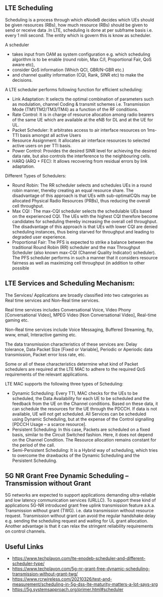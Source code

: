 ## LTE Scheduling
Scheduling is a process through which eNodeB decides which UEs should be given resources (RBs), how much resource (RBs) should be given to send or receive data .In LTE, scheduling is done at per subframe basis i.e. every 1 mili second. The entity which is govern this is know as scheduler.

A scheduler 
- takes input from OAM as system configuration e.g. which scheduling algorithm is to be enable (round robin, Max C/I, Proportional Fair, QoS aware etc), 
- consider QoS information (Which QCI, GBR/N-GBR etc.) 
- and channel quality information (CQI, Rank, SINR etc) to make the decisions.

A LTE scheduler performs following function for efficient scheduling:
- Link Adaptation: It selects the optimal combination of parameters such as modulation, channel Coding & transmit schemes i.e. Transmission Mode (TM1/TM2/TM3/TM4) as a function of the RF conditions.
- Rate Control: It is in charge of resource allocation among radio bearers of the same UE which are available at the eNB for DL and at the UE for UL.
- Packet Scheduler: It arbitrates access to air interface resources on 1ms-TTI basis amongst all active Users
- Resource Assignment: It allocates air interface resources to selected active users on per TTI basis.
- Power Control: Provides the desired SINR level for achieving the desired data rate, but also controls the interference to the neighbouring cells.
- HARQ (ARQ + FEC): It allows recovering from residual errors by link adaptation.

Different Types of Schedulers:
- Round Robin: The RR scheduler selects and schedules UEs in a round robin manner, thereby creating an equal resource share. The disadvantage of this approach is that UEs with sub-optimalCQIs may be allocated Physical Radio Resources (PRBs), thus reducing the overall cell throughput.
- Max CQI : The max-CQI scheduler selects the schedulable UEs based on the experienced CQI. The UEs with the highest CQI therefore become candidates for scheduling thereby increasing the overall cell throughput. The disadvantage of this approach is that UEs with lower CQI are denied scheduling instances, thus being starved for throughput and leading to degraded user experience.
- Proportional Fair: The PFS is expected to strike a balance between the traditional Round Robin (RR) scheduler and the max Throughput Scheduler (also known max-CQI (Channel Quality Indicator) scheduler). The PFS scheduler performs in such a manner that it considers resource fairness as well as maximizing cell throughput (in addition to other possible

## LTE Services and Scheduling Mechanism:
The Services/ Applications are broadly classified into two categories as Real time services and Non-Real time services. 

Real time services includes Conversational Voice, Video Phony [Conversational Video], MPEG Video [Non Conversational Video], Real-time gaming etc. 

Non-Real time services include Voice Messaging, Buffered Streaming, ftp, www, email, Interactive gaming etc.

The data transmission characteristics of these services are: Delay tolerance, Data Packet Size [Fixed or Variable], Periodic or Aperiodic data transmission, Packet error loss rate, etc.

Some or all of these characteristics determine what kind of Packet schedulers are required at the LTE MAC to adhere to the required QoS requirements of the relevant applications.

LTE MAC supports the following three types of Scheduling:
- Dynamic Scheduling: Every TTI, MAC checks for the UEs to be scheduled, the Data Availability for each UE to be scheduled and the feedback from the UE on the Channel conditions. Based on these data, it can schedule the resources for the UE through the PDCCH. If data is not available, UE will not get scheduled. All Services can be scheduled using Dynamic Scheduling, but at the expense of the Control signalling [PDCCH Usage – a scarce resource].
- Persistent Scheduling: In this case, Packets are scheduled on a fixed basis, similar to the Circuit Switched fashion. Here, it does not depend on the Channel Condition. The Resource allocation remains constant for the period of the call.
- Semi-Persistent Scheduling: It is a Hybrid way of scheduling, which tries to overcome the drawbacks of the Dynamic Scheduling and the Persistent Scheduling.


## 5G NR Grant Free Dynamic Scheduling – Transmission without Grant
5G networks are expected to support applications demanding ultra-reliable and low latency communication services (URLLC). To support these kind of applications 5G-NR introduced grant free uplink transmission feature a.k.a. Transmission without grant (TWG). i.e. data transmission without resource request. Transmission without grant can avoid the regular handshake delay e.g. sending the scheduling request and waiting for UL grant allocation. Another advantage is that it can relax the stringent reliability requirements on control channels.


## Useful Links
- https://www.techplayon.com/lte-enodeb-scheduler-and-different-scheduler-type/
- https://www.techplayon.com/5g-nr-grant-free-dynamic-scheduling-transmission-without-grant-twg/
- https://www.rcrwireless.com/20210326/test-and-measurement/scheduling-in-5g-dss-lte-maturity-matters-a-lot-says-srg
- https://5g.systemsapproach.org/primer.html#scheduler
